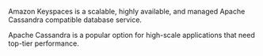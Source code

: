 Amazon Keyspaces is a scalable, highly available, and managed Apache Cassandra compatible database service.

Apache Cassandra is a popular option for high-scale applications that need top-tier performance.